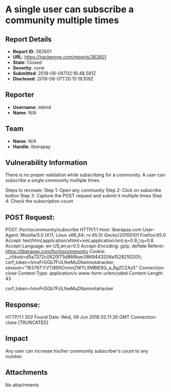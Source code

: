 # A single user can subscribe a community multiple times

## Report Details
- **Report ID**: 362601
- **URL**: https://hackerone.com/reports/362601
- **State**: Closed
- **Severity**: none
- **Submitted**: 2018-06-06T02:16:48.591Z
- **Disclosed**: 2018-06-07T20:15:19.109Z

## Reporter
- **Username**: mkind
- **Name**: N/A

## Team
- **Name**: N/A
- **Handle**: liberapay

## Vulnerability Information
There is no proper validation while subscribing for a community. A user can subscribe a single community multiple times.

Steps to recreate:
Step 1: Open any community
Step 2: Click on subscribe button
Step 3: Capture the POST request and submit it multiple times
Step 4: Check the subscription count

POST Request:
--------------------------------
POST /for/nocommunity/subscribe HTTP/1.1
Host: liberapay.com
User-Agent: Mozilla/5.0 (X11; Linux x86_64; rv:45.0) Gecko/20100101 Firefox/45.0
Accept: text/html,application/xhtml+xml,application/xml;q=0.9,*/*;q=0.8
Accept-Language: en-US,en;q=0.5
Accept-Encoding: gzip, deflate
Referer: https://liberapay.com/for/nocommunity
Cookie: __cfduid=d5a7372c0620f73d866bac0869443206a1528250205; csrf_token=hmxFrGGb7FULfeeMuDIIamnotahacker; session="163767:1:VTi89XOnmnZWYLXMBlE8G_a_8gZCZAz5"
Connection: close
Content-Type: application/x-www-form-urlencoded
Content-Length: 43

csrf_token=hmxFrGGb7FULfeeMuDIIamnotahacker

Response:
--------------------
HTTP/1.1 302 Found
Date: Wed, 06 Jun 2018 02:11:26 GMT
Connection: close
[TRUNCATED]

## Impact

Any user can increase his/her community subscriber's count to any number.

## Attachments
No attachments
